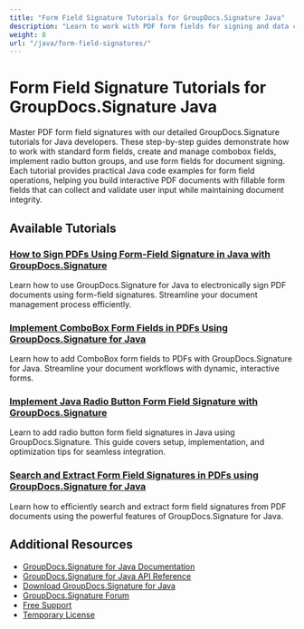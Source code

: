 ```yaml
---
title: "Form Field Signature Tutorials for GroupDocs.Signature Java"
description: "Learn to work with PDF form fields for signing and data collection with these GroupDocs.Signature Java tutorials."
weight: 8
url: "/java/form-field-signatures/"
---
```


# Form Field Signature Tutorials for GroupDocs.Signature Java

Master PDF form field signatures with our detailed GroupDocs.Signature tutorials for Java developers. These step-by-step guides demonstrate how to work with standard form fields, create and manage combobox fields, implement radio button groups, and use form fields for document signing. Each tutorial provides practical Java code examples for form field operations, helping you build interactive PDF documents with fillable form fields that can collect and validate user input while maintaining document integrity.

## Available Tutorials

### [How to Sign PDFs Using Form-Field Signature in Java with GroupDocs.Signature](./sign-pdf-form-field-java-groupdocs-signature/)
Learn how to use GroupDocs.Signature for Java to electronically sign PDF documents using form-field signatures. Streamline your document management process efficiently.

### [Implement ComboBox Form Fields in PDFs Using GroupDocs.Signature for Java](./groupdocs-signature-java-combobox-form-fields-pdf/)
Learn how to add ComboBox form fields to PDFs with GroupDocs.Signature for Java. Streamline your document workflows with dynamic, interactive forms.

### [Implement Java Radio Button Form Field Signature with GroupDocs.Signature](./java-radio-button-form-groupdocs-signature/)
Learn to add radio button form field signatures in Java using GroupDocs.Signature. This guide covers setup, implementation, and optimization tips for seamless integration.

### [Search and Extract Form Field Signatures in PDFs using GroupDocs.Signature for Java](./search-form-field-signatures-pdf-groupdocs-java/)
Learn how to efficiently search and extract form field signatures from PDF documents using the powerful features of GroupDocs.Signature for Java.

## Additional Resources

- [GroupDocs.Signature for Java Documentation](https://docs.groupdocs.com/signature/java/)
- [GroupDocs.Signature for Java API Reference](https://reference.groupdocs.com/signature/java/)
- [Download GroupDocs.Signature for Java](https://releases.groupdocs.com/signature/java/)
- [GroupDocs.Signature Forum](https://forum.groupdocs.com/c/signature)
- [Free Support](https://forum.groupdocs.com/)
- [Temporary License](https://purchase.groupdocs.com/temporary-license/)
